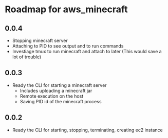 Roadmap for aws_minecraft
=========================

0.0.4
-----

* Stopping minecraft server
* Attaching to PID to see output and to run commands
* Investiage tmux to run minecraft and attach to later (This would save a lot of trouble)

0.0.3
-----

* Ready the CLI for starting a minecraft server
  * Includes uploading a minecraft jar
  * Remote execution on the host
  * Saving PID id of the minecraft process

0.0.2
-----

* Ready the CLI for starting, stopping, terminating, creating ec2 instance
